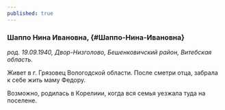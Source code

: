 ```yaml
---
published: true
---
```


### Шаппо Нина Ивановна,  {#Шаппо-Нина-Ивановна}

_род. 19.09.1940, Двор-Низголово, Бешенковичский район, Витебская область._



Живет в г. Грязовец Вологодской области. После сметри отца, забрала к себе жить маму Федору.

Возможно, родилась в Корелиии, когда вся семья уезжала туда на поселене.
        
